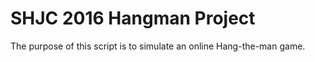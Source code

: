 # SHJC 2016 Hangman Project

The purpose of this script is to simulate an online Hang-the-man game.
